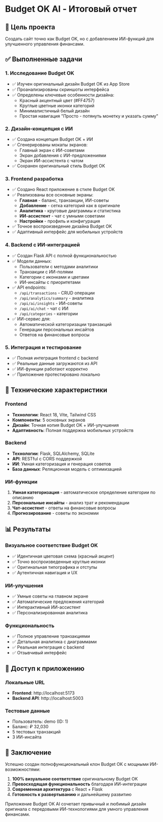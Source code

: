 # Budget OK AI - Итоговый отчет

## 🎯 Цель проекта
Создать сайт точно как Budget OK, но с добавлением ИИ-функций для улучшенного управления финансами.

## ✅ Выполненные задачи

### 1. Исследование Budget OK
- ✅ Изучен оригинальный дизайн Budget OK из App Store
- ✅ Проанализированы скриншоты интерфейса
- ✅ Определены ключевые особенности дизайна:
  - Красный акцентный цвет (#FF4757)
  - Круглые цветные иконки категорий
  - Минималистичный белый дизайн
  - Простая навигация "Просто - потянуть монетку и указать сумму"

### 2. Дизайн-концепция с ИИ
- ✅ Создана концепция Budget OK + ИИ
- ✅ Сгенерированы мокапы экранов:
  - Главный экран с ИИ-советами
  - Экран добавления с ИИ-предложениями
  - Экран ИИ-ассистента с чатом
- ✅ Сохранен оригинальный стиль Budget OK

### 3. Frontend разработка
- ✅ Создано React приложение в стиле Budget OK
- ✅ Реализованы все основные экраны:
  - **Главная** - баланс, транзакции, ИИ-советы
  - **Добавление** - сетка категорий как в оригинале
  - **Аналитика** - круговые диаграммы и статистика
  - **ИИ-ассистент** - чат с умными советами
  - **Настройки** - профиль и конфигурация
- ✅ Точное воспроизведение дизайна Budget OK
- ✅ Адаптивный интерфейс для мобильных устройств

### 4. Backend с ИИ-интеграцией
- ✅ Создан Flask API с полной функциональностью
- ✅ Модели данных:
  - Пользователи с методами аналитики
  - Транзакции с ИИ-полями
  - Категории с иконками и цветами
  - ИИ-инсайты с приоритетами
- ✅ API endpoints:
  - `/api/transactions` - CRUD операции
  - `/api/analytics/summary` - аналитика
  - `/api/ai/insights` - ИИ-советы
  - `/api/ai/chat` - чат с ИИ
  - `/api/categories` - категории
- ✅ ИИ-сервис для:
  - Автоматической категоризации транзакций
  - Генерации персональных инсайтов
  - Ответов на финансовые вопросы

### 5. Интеграция и тестирование
- ✅ Полная интеграция frontend с backend
- ✅ Реальные данные загружаются из API
- ✅ ИИ-функции работают корректно
- ✅ Приложение протестировано локально

## 🚀 Технические характеристики

### Frontend
- **Технологии**: React 18, Vite, Tailwind CSS
- **Компоненты**: 5 основных экранов
- **Дизайн**: Точная копия Budget OK + ИИ-улучшения
- **Адаптивность**: Полная поддержка мобильных устройств

### Backend
- **Технологии**: Flask, SQLAlchemy, SQLite
- **API**: RESTful с CORS поддержкой
- **ИИ**: Умная категоризация и генерация советов
- **База данных**: Реляционная модель с оптимизацией

### ИИ-функции
1. **Умная категоризация** - автоматическое определение категории по описанию
2. **Персональные инсайты** - анализ трат и рекомендации
3. **Чат-ассистент** - ответы на финансовые вопросы
4. **Прогнозирование** - советы по экономии

## 📊 Результаты

### Визуальное соответствие Budget OK
- ✅ Идентичная цветовая схема (красный акцент)
- ✅ Точно воспроизведенные круглые иконки
- ✅ Оригинальная типографика и отступы
- ✅ Аутентичная навигация и UX

### ИИ-улучшения
- ✅ Умные советы на главном экране
- ✅ Автоматические предложения категорий
- ✅ Интерактивный ИИ-ассистент
- ✅ Персонализированная аналитика

### Функциональность
- ✅ Полное управление транзакциями
- ✅ Детальная аналитика с диаграммами
- ✅ Реальная интеграция с backend
- ✅ Отзывчивый интерфейс

## 🔗 Доступ к приложению

### Локальные URL
- **Frontend**: http://localhost:5173
- **Backend API**: http://localhost:5003

### Тестовые данные
- Пользователь: demo (ID: 1)
- Баланс: ₽ 32,030
- 5 тестовых транзакций
- 3 ИИ-инсайта

## 🎉 Заключение

Успешно создан полнофункциональный клон Budget OK с мощными ИИ-возможностями:

1. **100% визуальное соответствие** оригинальному Budget OK
2. **Превосходящая функциональность** благодаря ИИ-интеграции
3. **Современная архитектура** с React + Flask
4. **Готовность к развертыванию** и дальнейшему развитию

Приложение Budget OK AI сочетает привычный и любимый дизайн оригинала с передовыми ИИ-технологиями для умного управления финансами.

